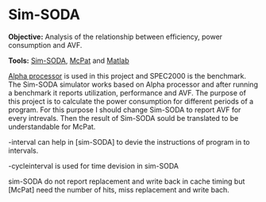 # Sim-SODA

**Objective:** Analysis of the relationship between efficiency, power consumption and AVF.

**Tools:** [Sim-SODA](https://pdfs.semanticscholar.org/b490/7b8a9d4c597acf947246f401e3752f30ff0b.pdf), [McPat](https://www.hpl.hp.com/research/mcpat/) and [Matlab](https://www.mathworks.com/products/matlab.html)


[Alpha processor](https://en.wikipedia.org/wiki/DEC_Alpha) is used in this project and SPEC2000 is the benchmark. The Sim-SODA simulator works based on Alpha processor and after running a benchmark it reports utilization, performance and AVF. The purpose of this project is to calculate the power consumption for different periods of a program. For this purpose I should change Sim-SODA to report AVF for every intrevals. Then the result of Sim-SODA sould be translated to be understandable for McPat.

-interval can help in [sim-SODA] to devie the instructions of program in to intervals.

-cycleinterval is used for time devision in sim-SODA

sim-SODA do not report replacement and write back in cache timing but [McPat] need the number of hits, miss replacement and write bach.
